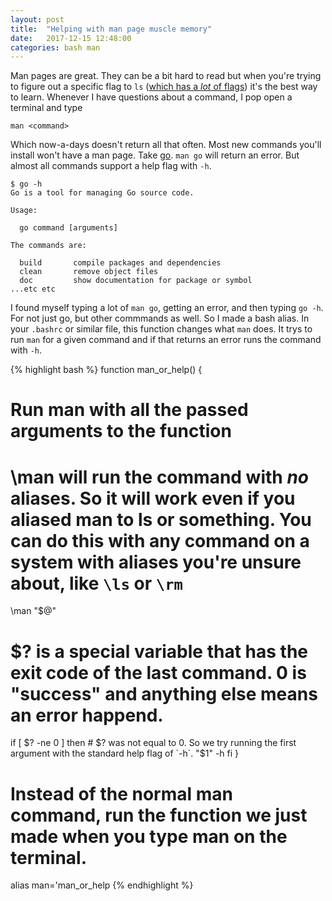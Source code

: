 ```yaml
---
layout: post
title:  "Helping with man page muscle memory"
date:   2017-12-15 12:48:00
categories: bash man
---
```


Man pages are great. They can be a bit hard to read but when you're trying to figure out a specific flag to `ls` ([which has a _lot_ of flags](http://linuxcommand.org/lc3_man_pages/ls1.html)) it's the best way to learn. Whenever I have questions about a command, I pop open a terminal and type 

```
man <command>
```

Which now-a-days doesn't return all that often. Most new commands you'll install won't have a man page. Take [go](https://golang.org/).  `man go` will return an error. But almost all commands support a help flag with `-h`.

```
$ go -h
Go is a tool for managing Go source code.

Usage:

  go command [arguments]

The commands are:

  build       compile packages and dependencies
  clean       remove object files
  doc         show documentation for package or symbol
...etc etc
```

I found myself typing a lot of `man go`, getting an error, and then typing `go -h`. For not just go, but other commmands as well. So I made a bash alias. In your `.bashrc` or similar file, this function changes what `man` does. It trys to run `man` for a given command and if that returns an error runs the command with `-h`.

{% highlight bash %}
function man_or_help() {
  # Run man with all the passed arguments to the function
  # \man will run the command with _no_ aliases. So it will work even if you aliased man to ls or something. You can do this with any command on a system with aliases you're unsure about, like `\ls` or `\rm`
  \man "$@"


  # $? is a special variable that has the exit code of the last command. 0 is "success" and anything else means an error happend.
  if [ $? -ne 0 ]
  then
    # $? was not equal to 0. So we try running the first argument with the standard help flag of `-h`.
    "$1" -h
  fi
}

# Instead of the normal man command, run the function we just made when you type man on the terminal.
alias man='man_or_help
{% endhighlight %}
